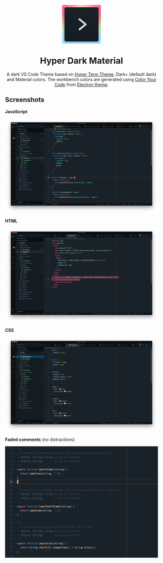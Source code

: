 <p align="center"><img src="images/icon.png" alt="Hyper Dark Material Icon" align="center"></p>
<h1 align="center">Hyper Dark Material</h1>
    
<p align="center">A dark VS Code Theme based on <a href="https://marketplace.visualstudio.com/items?itemName=hsnazar.hyper-term-theme">Hyper Term Theme</a>, Dark+ (default dark) and Material colors. 
The workbench colors are generated using <a href="https://color-your-code.firebaseapp.com/">Color Your Code</a> from <a href="https://marketplace.visualstudio.com/items?itemName=kuscamara.electron">Electron theme</a>.
</p>


## Screenshots

**JavaScript**

![JavaScript syntax](images/javascript-syntax.png)

**HTML**

![HTML syntax](images/html-syntax.png)

**CSS**

![CSS syntax](images/css-syntax.png)

**Faded comments** (no distractions)

![Faded comments](images/faded-comments.png)
